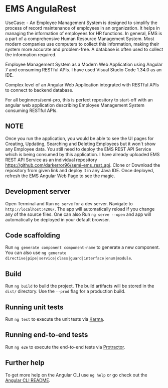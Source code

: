 # EMS AngulaRest

UseCase: - An Employee Management System is designed to simplify the process of record maintenance of employees in an organization. It helps in managing the information of employees for HR functions. In general, EMS is a part of a comprehensive Human Resource Management System. Most modern companies use computers to collect this information, making their system more accurate and problem-free. A database is often used to collect the information required.

Employee Management System as a Modern Web Application using Angular 7 and consuming RESTful APIs. I have used Visual Studio Code 1.34.0 as an IDE.

Complex level of an Angular Web Application integrated with RESTful APIs to connect to backend database.

For all beginners/semi-pro, this is perfect repository to start-off with an angular web application describing Employee Management System consuming RESTful APIs. 

## NOTE

Once you run the application, you would be able to see the UI pages for Creating, Updating, Searching and Deleting Employees but it won't show any Employee data. You still need to deploy the EMS REST API Service which is being consumed by this application. I have already uploaded EMS REST API Service as an individual repository https://github.com/darkerror96/semi-ems_rest_api. Clone or Download the repository from given link and deploy it in any Java IDE. Once deployed, refresh the EMS Angular Web Page to see the magic.

## Development server

Open Terminal and Run `ng serve` for a dev server. Navigate to `http://localhost:4200/`. The app will automatically reload if you change any of the source files. One can also Run `ng serve --open` and app will automatically be deployed in your default browser.

## Code scaffolding

Run `ng generate component component-name` to generate a new component. You can also use `ng generate directive|pipe|service|class|guard|interface|enum|module`.

## Build

Run `ng build` to build the project. The build artifacts will be stored in the `dist/` directory. Use the `--prod` flag for a production build.

## Running unit tests

Run `ng test` to execute the unit tests via [Karma](https://karma-runner.github.io).

## Running end-to-end tests

Run `ng e2e` to execute the end-to-end tests via [Protractor](http://www.protractortest.org/).

## Further help

To get more help on the Angular CLI use `ng help` or go check out the [Angular CLI README](https://github.com/angular/angular-cli/blob/master/README.md).
